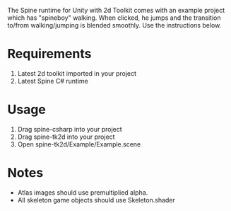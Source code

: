 The Spine runtime for Unity with 2d Toolkit comes with an example project which has "spineboy" walking. When clicked, he jumps and the transition to/from walking/jumping is blended smoothly. Use the instructions below.

# Requirements

1. Latest 2d toolkit imported in your project
1. Latest Spine C# runtime

# Usage

1. Drag spine-csharp into your project
1. Drag spine-tk2d into your project
1. Open spine-tk2d/Example/Example.scene

# Notes

- Atlas images should use premultiplied alpha.
- All skeleton game objects should use Skeleton.shader
